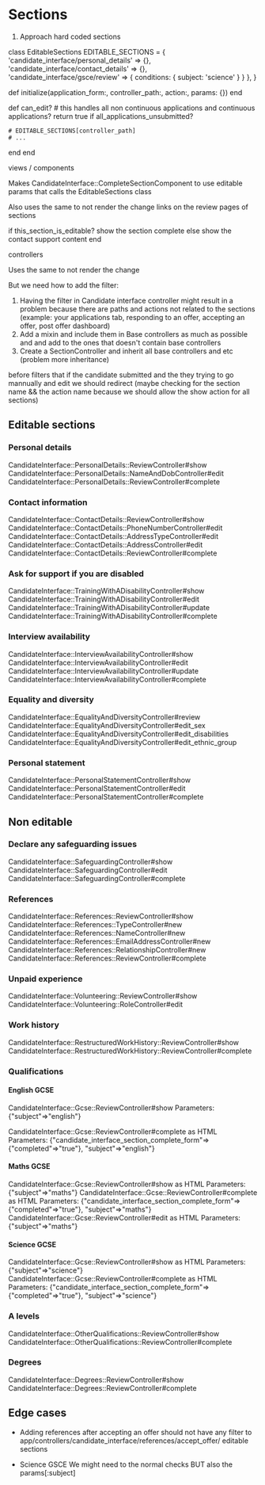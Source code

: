 # Sections

1. Approach hard coded sections

class EditableSections
  EDITABLE_SECTIONS = {
    'candidate_interface/personal_details' => {},
    'candidate_interface/contact_details' => {},
    'candidate_interface/gsce/review' => { conditions: { subject: 'science' } } },
  }

  def initialize(application_form:, controller_path:, action:, params: {})
  end

  def can_edit?
    # this handles all non continuous applications and continuous applications?
    return true if all_applications_unsubmitted?

    # EDITABLE_SECTIONS[controller_path]
    # ...
  end
end

views / components

Makes  CandidateInterface::CompleteSectionComponent to use editable params that
calls the EditableSections class

Also uses the same to not render the change links on the review pages of
sections

if this_section_is_editable?
  show the section complete
else
  show the contact support content
end

controllers

Uses the same to not render the change

But we need how to add the filter:

1. Having the filter in Candidate interface controller might result in a problem
because there are paths and actions not related to the sections (example: your
applications tab, responding to an offer, accepting an offer, post offer
dashboard)
2. Add a mixin and include them in Base controllers as much as possible and
and add to the ones that doesn't contain base controllers
3. Create a SectionController and inherit all base controllers and etc (problem more inheritance)

before filters that if
the candidate submitted and the they trying to go mannually and edit we should
redirect (maybe checking for the section name && the action name because we
should allow the show action for all sections)

## Editable sections

### Personal details

CandidateInterface::PersonalDetails::ReviewController#show
CandidateInterface::PersonalDetails::NameAndDobController#edit
CandidateInterface::PersonalDetails::ReviewController#complete

### Contact information

CandidateInterface::ContactDetails::ReviewController#show
CandidateInterface::ContactDetails::PhoneNumberController#edit
CandidateInterface::ContactDetails::AddressTypeController#edit
CandidateInterface::ContactDetails::AddressController#edit
CandidateInterface::ContactDetails::ReviewController#complete

### Ask for support if you are disabled

CandidateInterface::TrainingWithADisabilityController#show
CandidateInterface::TrainingWithADisabilityController#edit
CandidateInterface::TrainingWithADisabilityController#update
CandidateInterface::TrainingWithADisabilityController#complete

### Interview availability

CandidateInterface::InterviewAvailabilityController#show
CandidateInterface::InterviewAvailabilityController#edit
CandidateInterface::InterviewAvailabilityController#update
CandidateInterface::InterviewAvailabilityController#complete

### Equality and diversity

CandidateInterface::EqualityAndDiversityController#review
CandidateInterface::EqualityAndDiversityController#edit_sex
CandidateInterface::EqualityAndDiversityController#edit_disabilities
CandidateInterface::EqualityAndDiversityController#edit_ethnic_group

### Personal statement

CandidateInterface::PersonalStatementController#show
CandidateInterface::PersonalStatementController#edit
CandidateInterface::PersonalStatementController#complete

## Non editable

### Declare any safeguarding issues

CandidateInterface::SafeguardingController#show
CandidateInterface::SafeguardingController#edit
CandidateInterface::SafeguardingController#complete

### References

CandidateInterface::References::ReviewController#show
CandidateInterface::References::TypeController#new
CandidateInterface::References::NameController#new
CandidateInterface::References::EmailAddressController#new
CandidateInterface::References::RelationshipController#new
CandidateInterface::References::ReviewController#complete

### Unpaid experience

CandidateInterface::Volunteering::ReviewController#show
CandidateInterface::Volunteering::RoleController#edit

### Work history

CandidateInterface::RestructuredWorkHistory::ReviewController#show
CandidateInterface::RestructuredWorkHistory::ReviewController#complete

### Qualifications

#### English GCSE

CandidateInterface::Gcse::ReviewController#show
Parameters: {"subject"=>"english"}

CandidateInterface::Gcse::ReviewController#complete as HTML
Parameters: {"candidate_interface_section_complete_form"=>{"completed"=>"true"}, "subject"=>"english"}

#### Maths GCSE

CandidateInterface::Gcse::ReviewController#show as HTML
Parameters: {"subject"=>"maths"}
CandidateInterface::Gcse::ReviewController#complete as HTML
Parameters: {"candidate_interface_section_complete_form"=>{"completed"=>"true"}, "subject"=>"maths"}
CandidateInterface::Gcse::ReviewController#edit as HTML
Parameters: {"subject"=>"maths"}

#### Science GCSE

CandidateInterface::Gcse::ReviewController#show as HTML
Parameters: {"subject"=>"science"}
CandidateInterface::Gcse::ReviewController#complete as HTML
Parameters: {"candidate_interface_section_complete_form"=>{"completed"=>"true"}, "subject"=>"science"}

### A levels

CandidateInterface::OtherQualifications::ReviewController#show
CandidateInterface::OtherQualifications::ReviewController#complete

### Degrees

CandidateInterface::Degrees::ReviewController#show
CandidateInterface::Degrees::ReviewController#complete

## Edge cases

* Adding references after accepting an offer should not have any filter to
    app/controllers/candidate_interface/references/accept_offer/
    editable sections

* Science GSCE
    We might need to the normal checks BUT also the params[:subject]
